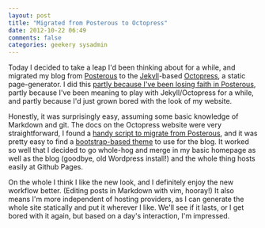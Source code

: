 ```yaml
---
layout: post
title: "Migrated from Posterous to Octopress"
date: 2012-10-22 06:49
comments: false
categories: geekery sysadmin 
---
```


Today I decided to take a leap I'd been thinking about for a while, and migrated 
my blog from [Posterous](http://www.posterous.com) to the 
[Jekyll](https://github.com/mojombo/jekyll/wiki)-based 
[Octopress](http://octopress.org/), a static page-generator. I did this 
[partly because I've been losing faith in Posterous](http://blog.ajdecon.org/getting-disillusioned-with-blogging-sites/),
partly because I've been meaning to play with Jekyll/Octopress for a while, and 
partly because I'd just grown bored with the look of my website.

Honestly, it was surprisingly easy, assuming some basic knowledge of Markdown and git.
The docs on the Octopress website were very straightforward, I found a 
[handy script to migrate from Posterous](http://blog.justin.kelly.org.au/moved-from-posterous-to-octopress-plus-p-dot-ostero-dot-us/),
and it was pretty easy to find a 
[bootstrap-based theme](https://github.com/bkutil/bootstrap-theme) to use for the blog. It worked so
well that I decided to go whole-hog and merge in my basic homepage as well as the blog (goodbye,
old Wordpress install!) and the whole thing hosts easily at Github Pages.

On the whole I think I like the new look, and I definitely enjoy the new workflow better.
(Editing posts in Markdown with vim, hooray!) It also means I'm more independent of 
hosting providers, as I can generate the whole site statically and put it wherever I like.
We'll see if it lasts, or I get bored with it again, but based on a day's interaction, I'm
impressed.

